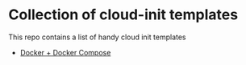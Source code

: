 # Collection of cloud-init templates

This repo contains a list of handy cloud init templates

* [Docker + Docker Compose](./cloud-init-docker-docker-compose.yaml)
